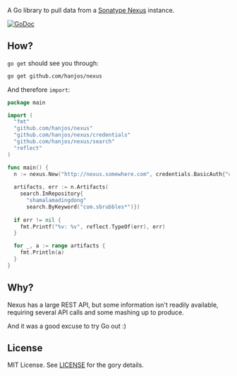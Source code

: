 A Go library to pull data from a [Sonatype Nexus](http://www.sonatype.com/nexus) instance.

[![GoDoc](https://godoc.org/github.com/hanjos/nexus?status.svg)](https://godoc.org/github.com/hanjos/nexus)

How?
----

`go get` should see you through:

```sh
go get github.com/hanjos/nexus
```

And therefore `import`:

```Go
package main

import (
  "fmt"
  "github.com/hanjos/nexus"
  "github.com/hanjos/nexus/credentials"
  "github.com/hanjos/nexus/search"
  "reflect"
)

func main() {
  n := nexus.New("http://nexus.somewhere.com", credentials.BasicAuth{"username", "password"})
  
  artifacts, err := n.Artifacts(
    search.InRepository{ 
      "shamalamadingdong" 
      search.ByKeyword("com.sbrubbles*")})
  
  if err != nil {
    fmt.Printf("%v: %v", reflect.TypeOf(err), err)
  }

  for _, a := range artifacts {
    fmt.Println(a)
  }
}
```

Why?
----

Nexus has a large REST API, but some information isn't readily available, requiring several API calls and some mashing 
up to produce. 

And it was a good excuse to try Go out :)

License
-------

MIT License. See [LICENSE](https://github.com/hanjos/nexus/blob/master/LICENSE) for the gory details.
